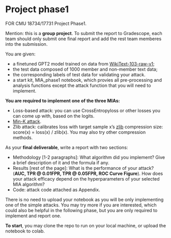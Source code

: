 # Project phase1
FOR CMU 18734/17731 Project Phase1.

Mention: this is a **group project**. To submit the report to Gradescope, each team should only submit one final report and add the rest team memberes into the submission.

You are given:
 - a finetuned GPT2 model trained on data from [WikiText-103-raw-v1](https://huggingface.co/datasets/Salesforce/wikitext);
 - the test data composed of 1000 member and non-member text data;
 - the corresponding labels of test data for validating your attack.
 - a start kit, MIA_phase1 notebook, which provies all pre-processing and analysis functions except the attack function that you will need to implement.

**You are required to implement one of the three MIAs:**
 - Loss-based attack: you can use CrossEntropyloss or other losses you can come up with, based on the logits.
 - [Min-K attack](https://arxiv.org/pdf/2310.16789).
 - Zlib attack: calibrates loss with target sample x’s [zlib](https://docs.python.org/3/library/zlib.html) compression size: score(x) = loss(x) / zlib(x). You may also try other compression methods.

As your **final deliverable**, write a report with two sections:
 - Methodology [1-2 paragraphs]: What algorithm did you implement? Give a brief description of it and the formula if any.
 - Results [rest of the page]: 
What is the performance of your attack? (**AUC, TPR @ 0.01FPR, TPR @ 0.05FPR, ROC Curve Figure**). How does your attack efficacy depend on the hyperparameters of your selected MIA algorithm?
 - Code: attack code attached as Appendix.

There is no need to upload your notebook as you will be only implementing one of the simple attacks. You may try more if you are interested, which could also be helpful in the following phase, but you are only required to implement and report one.

**To start**, you may clone the repo to run on your local machine, or upload the notebook to colab.